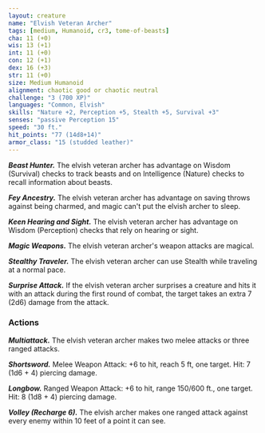 ```yaml
---
layout: creature
name: "Elvish Veteran Archer"
tags: [medium, Humanoid, cr3, tome-of-beasts]
cha: 11 (+0)
wis: 13 (+1)
int: 11 (+0)
con: 12 (+1)
dex: 16 (+3)
str: 11 (+0)
size: Medium Humanoid
alignment: chaotic good or chaotic neutral
challenge: "3 (700 XP)"
languages: "Common, Elvish"
skills: "Nature +2, Perception +5, Stealth +5, Survival +3"
senses: "passive Perception 15"
speed: "30 ft."
hit_points: "77 (14d8+14)"
armor_class: "15 (studded leather)"
---
```


***Beast Hunter.*** The elvish veteran archer has advantage on Wisdom (Survival) checks to track beasts and on Intelligence (Nature) checks to recall information about beasts.

***Fey Ancestry.*** The elvish veteran archer has advantage on saving throws against being charmed, and magic can't put the elvish archer to sleep.

***Keen Hearing and Sight.*** The elvish veteran archer has advantage on Wisdom (Perception) checks that rely on hearing or sight.

***Magic Weapons.*** The elvish veteran archer's weapon attacks are magical.

***Stealthy Traveler.*** The elvish veteran archer can use Stealth while traveling at a normal pace.

***Surprise Attack.*** If the elvish veteran archer surprises a creature and hits it with an attack during the first round of combat, the target takes an extra 7 (2d6) damage from the attack.

### Actions

***Multiattack.*** The elvish veteran archer makes two melee attacks or three ranged attacks.

***Shortsword.*** Melee Weapon Attack: +6 to hit, reach 5 ft, one target. Hit: 7 (1d6 + 4) piercing damage.

***Longbow.*** Ranged Weapon Attack: +6 to hit, range 150/600 ft., one target. Hit: 8 (1d8 + 4) piercing damage.

***Volley (Recharge 6).*** The elvish archer makes one ranged attack against every enemy within 10 feet of a point it can see.

